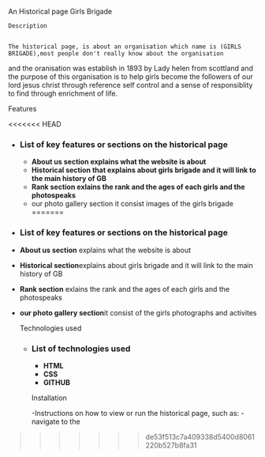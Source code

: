 An Historical page 
 Girls Brigade

    Description


    The historical page, is about an organisation which name is (GIRLS BRIGADE),most people don't really know about the organisation
   and the oranisation was establish in 1893 by Lady helen  from scottland and the purpose of this organisation is to help girls become the followers
   of our lord jesus christ through reference self control and a sense of responsiblity to find through enrichment of life.

   Features

<<<<<<< HEAD
 -  ### List of key features or sections on the historical page
    - **About us section explains what the website is about**
    - **Historical section that explains about girls brigade and it will link to the main history of GB**
    - **Rank section exlains the rank and the ages of each girls and the photospeaks**
    - our photo gallery section it consist images of the girls brigade
=======
 - ### List of key features or sections on the historical page
  
- **About us section** explains what the website is about
  
- **Historical section**explains about girls brigade and it will link to the main history of GB
  
- **Rank section** exlains the rank and the ages of each girls and the photospeaks
  
- **our photo gallery section**it consist of the girls photographs and activites

  Technologies used



  - ### List of technologies used
     - **HTML**
     - **CSS**
     - **GITHUB**



    Installation





     -Instructions on how to view or run the historical page, such as:
        -navigate to the 
>>>>>>> de53f513c7a409338d5400d8061220b527b8fa31
